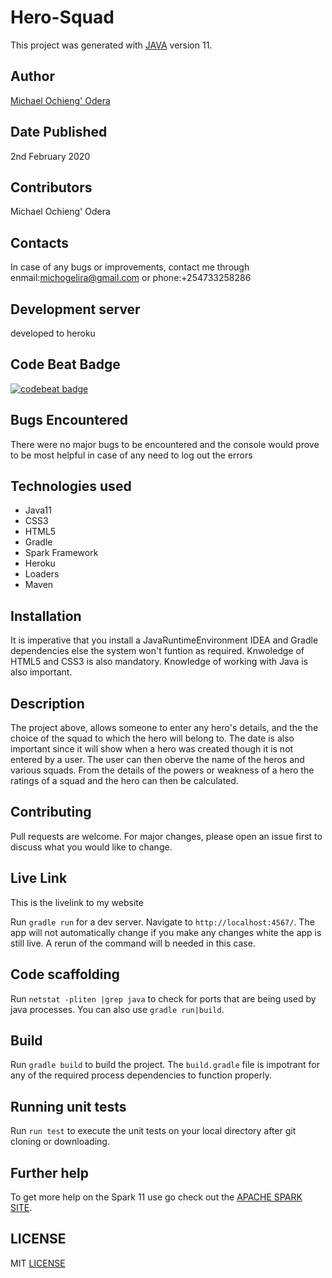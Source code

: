# Hero-Squad

This project was generated with [JAVA](https://www.oracle.com/technetwork/java/javase/downloads/jdk11-downloads-5066655.html) version 11.

## Author
[Michael Ochieng' Odera](https://www.github.com/MichaelOdera)

## Date Published
2nd February 2020


## Contributors
Michael Ochieng' Odera


## Contacts
In case of any bugs or improvements, contact me through enmail:michogelira@gmail.com or phone:+254733258286

## Development server
developed to heroku

## Code Beat Badge
[![codebeat badge](https://codebeat.co/badges/9d44c817-1492-4723-b562-275b966e2351)](https://codebeat.co/projects/github-com-michaelodera-hero-squad-dev)


## Bugs Encountered
There were no major bugs to be encountered and the console would prove to be most helpful in case of any need to log out the errors

## Technologies used
* Java11
* CSS3
* HTML5
* Gradle
* Spark Framework
* Heroku
* Loaders
* Maven


## Installation
It is imperative that you install a JavaRuntimeEnvironment IDEA and Gradle dependencies else the system won't funtion as required. Knwoledge 
of HTML5 and CSS3 is also mandatory. Knowledge of working with Java is also important.

## Description
The project above, allows someone to enter any hero's details, and the the choice of the squad to which the hero will belong to. The date is also important since it will show when a hero was created though it is not entered by a user. The user can then oberve the name of the heros and various squads. From the details of the powers or weakness of a hero the ratings of a squad and the hero can then be calculated.

## Contributing
Pull requests are welcome. For major changes, please open an issue first to discuss what you would like to change.



## Live Link
This is the livelink to my website 

Run `gradle run` for a dev server. Navigate to `http://localhost:4567/`. The app will not automatically change if you make any changes white the app is still live. A rerun of the command will b needed in this case.

## Code scaffolding

Run `netstat -pliten |grep java` to check for ports that are being used by java processes. You can also use `gradle run|build`.

## Build

Run `gradle build` to build the project. The `build.gradle` file is impotrant for any of the required process dependencies to function properly.

## Running unit tests

Run `run test` to execute the unit tests on your local directory after git cloning or downloading.


## Further help

To get more help on the Spark 11 use go check out the [APACHE SPARK SITE](https://www.oracle.com/technetwork/java/javase/downloads/jdk11-downloads-5066655.html).

##  LICENSE
MIT [LICENSE](LICENSE)
